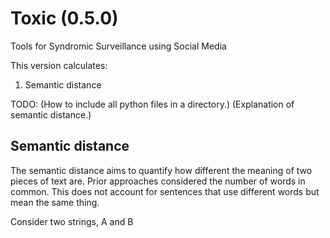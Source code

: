 Toxic (0.5.0)
=======

Tools for Syndromic Surveillance using Social Media

This version calculates:

1. Semantic distance

TODO:
(How to include all python files in a directory.)
(Explanation of semantic distance.)

Semantic distance
-----------------

The semantic distance aims to quantify how different the meaning of two pieces of text are. Prior approaches considered the number of words in common. This does not account for sentences that use different words but mean the same thing. 

Consider two strings, A and B